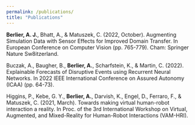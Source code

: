 ```yaml
---
permalink: /publications/
title: "Publications"
---
```


**Berlier, A. J.**, Bhatt, A., & Matuszek, C. (2022, October). Augmenting Simulation Data with Sensor Effects
for Improved Domain Transfer. In European Conference on Computer Vision (pp. 765-779). Cham:
Springer Nature Sw8itzerland.

Buczak, A., Baugher, B., **Berlier, A.**, Scharfstein, K., & Martin, C. (2022). Explainable Forecasts of Disruptive
Events using Recurrent Neural Networks. In 2022 IEEE International Conference on Assured Autonomy
(ICAA) (pp. 64-73).

Higgins, P., Kebe, G. Y., **Berlier, A.**, Darvish, K., Engel, D., Ferraro, F., & Matuszek, C. (2021, March). Towards
making virtual human-robot interaction a reality. In Proc. of the 3rd International Workshop on Virtual,
Augmented, and Mixed-Reality for Human-Robot Interactions (VAM-HRI).